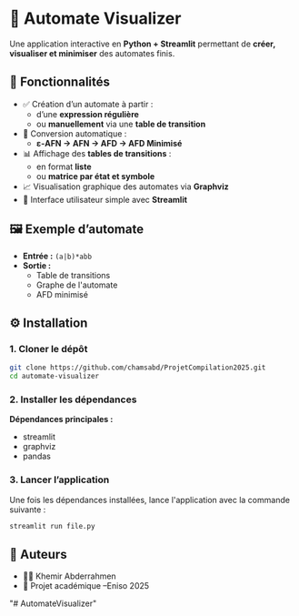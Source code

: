 # 🤖 Automate Visualizer

Une application interactive en **Python + Streamlit** permettant de **créer, visualiser et minimiser** des automates finis.

## 🚀 Fonctionnalités

- ✅ Création d’un automate à partir :
  - d’une **expression régulière**
  - ou **manuellement** via une **table de transition**
- 🔁 Conversion automatique :
  - **ε-AFN → AFN → AFD → AFD Minimisé**
- 📊 Affichage des **tables de transitions** :
  - en format **liste**
  - ou **matrice par état et symbole**
- 📈 Visualisation graphique des automates via **Graphviz**
- 🧪 Interface utilisateur simple avec **Streamlit**

## 🖼️ Exemple d’automate

- **Entrée :** `(a|b)*abb`
- **Sortie :**
  - Table de transitions
  - Graphe de l'automate
  - AFD minimisé

## ⚙️ Installation

### 1. Cloner le dépôt

```bash
git clone https://github.com/chamsabd/ProjetCompilation2025.git
cd automate-visualizer
```

### 2.  Installer les dépendances
**Dépendances principales :**
- streamlit
- graphviz
- pandas
### 3.  Lancer l’application
Une fois les dépendances installées, lance l'application avec la commande suivante :

```bash
streamlit run file.py
```
## 🙌 Auteurs

- 👩‍💻 Khemir Abderrahmen
- 🏫 Projet académique –Eniso 2025

"# AutomateVisualizer" 
